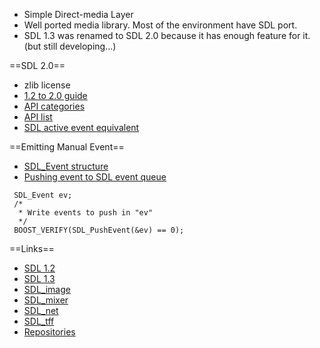 * Simple Direct-media Layer
* Well ported media library. Most of the environment have SDL port.
* SDL 1.3 was renamed to SDL 2.0 because it has enough feature for it.(but still developing...)

==SDL 2.0==
* zlib license
* [1.2 to 2.0 guide](http://wiki.libsdl.org/MigrationGuide)
* [API categories](http://wiki.libsdl.org/APIByCategory)
* [API list](http://wiki.libsdl.org/CategoryAPI)
* [SDL active event equivalent](http://stackoverflow.com/questions/19202867/sdl-activeevent-equivalent-in-sdl-2-0)

==Emitting Manual Event==
* [SDL_Event structure](http://sdl.beuc.net/sdl.wiki/SDL_Event)
* [Pushing event to SDL event queue](http://sdl.beuc.net/sdl.wiki/SDL_PushEvent)
```
 SDL_Event ev;
 /*
  * Write events to push in "ev"
  */
 BOOST_VERIFY(SDL_PushEvent(&ev) == 0);

```

==Links==
* [SDL 1.2](http://www.libsdl.org/docs/html/)
* [SDL 1.3](http://www.libsdl.org/cgi/docwiki.cgi/SDL-1.3/SDL_API)
* [SDL_image](http://www.libsdl.org/projects/SDL_image/docs/SDL_image.html)
* [SDL_mixer](http://www.libsdl.org/projects/SDL_mixer/docs/SDL_mixer.html)
* [SDL_net](http://www.libsdl.org/projects/SDL_net/docs/SDL_net.html)
* [SDL_tff](http://www.libsdl.org/projects/SDL_ttf/docs/SDL_ttf.html)
* [Repositories](http://hg.libsdl.org/)